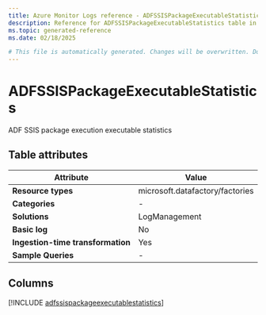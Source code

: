 ```yaml
---
title: Azure Monitor Logs reference - ADFSSISPackageExecutableStatistics
description: Reference for ADFSSISPackageExecutableStatistics table in Azure Monitor Logs.
ms.topic: generated-reference
ms.date: 02/18/2025

# This file is automatically generated. Changes will be overwritten. Do not change this file directly.
---
```


# ADFSSISPackageExecutableStatistics

ADF SSIS package execution executable statistics


## Table attributes

|Attribute|Value|
|---|---|
|**Resource types**|microsoft.datafactory/factories|
|**Categories**|-|
|**Solutions**| LogManagement|
|**Basic log**|No|
|**Ingestion-time transformation**|Yes|
|**Sample Queries**|-|



## Columns
  
[!INCLUDE [adfssispackageexecutablestatistics](~/reusable-content/ce-skilling/azure/includes/azure-monitor/reference/tables/adfssispackageexecutablestatistics-include.md)]
